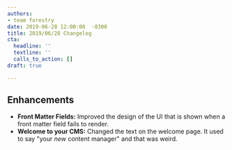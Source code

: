 ```yaml
---
authors:
- team forestry
date: 2019-06-28 12:00:00  -0300
title: 2019/06/28 Changelog
cta:
  headline: ''
  textline: ''
  calls_to_action: []
draft: true

---
```

## Enhancements

* **Front Matter Fields:** Improved the design of the UI that is shown when a front matter field fails to render.
* **Welcome to your CMS:** Changed the text on the welcome page. It used to say "your _new_ content manager" and that was weird.